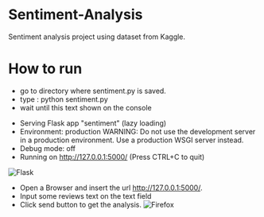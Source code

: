 # Sentiment-Analysis
Sentiment analysis project using dataset from Kaggle.

# How to run
- go to directory where sentiment.py is saved.
- type : python sentiment.py
- wait until this text shown on the console
 * Serving Flask app "sentiment" (lazy loading)
 * Environment: production
   WARNING: Do not use the development server in a production environment.
   Use a production WSGI server instead.
 * Debug mode: off
 * Running on http://127.0.0.1:5000/ (Press CTRL+C to quit)
 
 ![Flask](https://user-images.githubusercontent.com/12665292/61200722-b28e4a00-a6e2-11e9-980b-8913b9b48cec.jpg)

 - Open a Browser and insert the url http://127.0.0.1:5000/.
 - Input some reviews text on the text field 
 - Click send button to get the analysis.
![Firefox](https://user-images.githubusercontent.com/12665292/61200768-d81b5380-a6e2-11e9-8a56-a7f4ebaf18bb.jpg)
